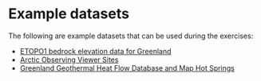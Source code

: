 # Example datasets

The following are example datasets that can be used during the exercises:

* [ETOPO1 bedrock elevation data for Greenland](/content/example-data/etopo1_bedrock_elevation/)
* [Arctic Observing Viewer Sites](/content/example-data/arctic-observing-sites/)
* [Greenland Geothermal Heat Flow Database and Map Hot Springs](/content/example-data/greenland-hot-springs/)
